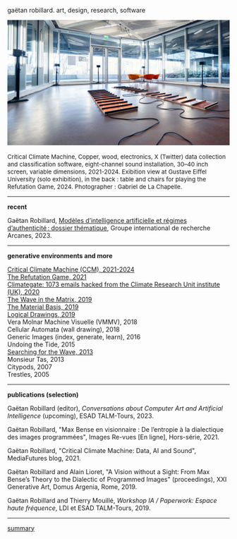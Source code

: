 <!-- keywords: Gaëtan Robillard, de Robillard, art, research, software, teaching, exhibition, recherche, logiciel, enseignement, exposition, s+t+arts prize, le fresnoy, inrev, crilcq, université gustave eiffel, des algorithmes à l'oeuvre, computer art, environnements génératifs, apprentissage profond, intelligence artificielle, algorithms at work, generative environments, deep learning, artificial intelligence -->

gaëtan robillard. art, design, research, software

[![gaëtan robillard, critical climate machine)](img/gaetan-robillard-critical-climate-machine-2024.jpg)](img/gaetan-robillard-critical-climate-machine-2024.jpg)

<span style="font-size:10pt">Critical Climate Machine, Copper, wood, electronics, X (Twitter) data collection and classification software, eight-channel sound installation, 30–40 inch screen, variable dimensions, 2021-2024. Exibition view at Gustave Eiffel University (solo exhibition), in the back : table and chairs for playing the Refutation Game, 2024. Photographer : Gabriel de La Chapelle.</span>

-----------------

**recent**

Gaëtan Robillard, [Modèles d’intelligence artificielle et régimes d’authenticité : dossier thématique](https://edisem.arcanes.ca/omk/s/miara), Groupe international de recherche Arcanes, 2023.

-----------------

**generative environments and more**

[Critical Climate Machine (CCM), 2021-2024](ccm.md)  
[The Refutation Game, 2021](rg.md)  
[Climategate: 1073 emails hacked from the Climate Research Unit institute (UK), 2020](img/gaetan-robillard-climate-gate-2020.jpg)  
[The Wave in the Matrix, 2019](img/gaetan-robillard-the-wave-in-the-matrix-2019.jpg)  
[The Material Basis, 2019](img/gaetan-robillard-the-material-basis-2019.jpg)  
[Logical Drawings, 2019](img/gaetan-robillard-logical-drawings-2019.jpg)  
Vera Molnar Machine Visuelle (VMMV), 2018  
Cellular Automata (wall drawing), 2018  
Generic Images (index, generate, learn), 2016  
Undoing the Tide, 2015  
[Searching for the Wave, 2013](img/gaetan-robillard-en-recherchant-la-vague-palais-de-tokyo-2015.jpg)  
Monsieur Tas, 2013  
Citypods, 2007  
Trestles, 2005

-----------------

**publications (selection)**

Gaëtan Robillard (editor), *Conversations about Computer Art and Artificial Intelligence* (upcoming), ESAD TALM-Tours, 2023.

Gaëtan Robillard, "Max Bense en visionnaire : De l’entropie à la dialectique des images programmées", Images Re-vues [En ligne], Hors-série, 2021.

Gaëtan Robillard, "Critical Climate Machine: Data, AI and Sound", MediaFutures blog, 2021.

Gaëtan Robillard and Alain Lioret, "A Vision without a Sight: From Max Bense’s Theory to the Dialectic of Programmed Images" (proceedings), XXI Generative Art, Domus Argenia, Rome, 2019.

Gaëtan Robillard and Thierry Mouillé, *Workshop IA / Paperwork: Espace haute fréquence*, LDI et ESAD TALM-Tours, 2019.

-----------------

[summary](summary.md)

<!-- **softwares (selection)**

[Critical Climate Machine, Python, Intelligent Museum Residency, ZKM/Hertz-Lab, 2022.](https://git.zkm.de/Hertz-Lab/Research/intelligent-museum/residencies/gaetan-robillard/critical-climate-machine)

[PaperWork, JavaScript, IMAC engineer program, Université Gustave Eiffel, 2019.](https://github.com/robillardstudio/Paperwork)

[Generic Images, C++, IMAC engineer program, Université Gustave Eiffel, 2017.](https://github.com/robillardstudio/Images-Generiques) -->


